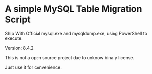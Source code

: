 # A simple MySQL Table Migration Script

Ship With Official mysql.exe and mysqldump.exe, using PowerShell to execute.

Version: 8.4.2

This is not a open source project due to unknow binary license.

Just use it for convenience.
